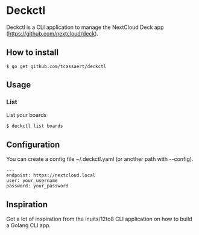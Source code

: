 # Deckctl

Deckctl is a CLI application to manage the NextCloud Deck app (https://github.com/nextcloud/deck).

## How to install

```
$ go get github.com/tcassaert/deckctl
```

## Usage

### List

List your boards

```
$ deckctl list boards
```

## Configuration

You can create a config file ~/.deckctl.yaml (or another path with --config).

```
---
endpoint: https://nextcloud.local
user: your_username
password: your_password
```

## Inspiration

Got a lot of inspiration from the inuits/12to8 CLI application on how to build a Golang CLI app.

